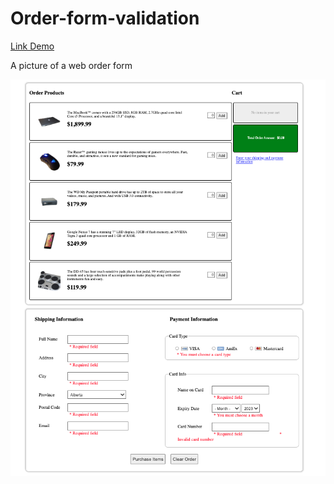# Order-form-validation

[Link Demo](http://)

A picture of a web order form

![Mock-up file](./images/demo.png)
